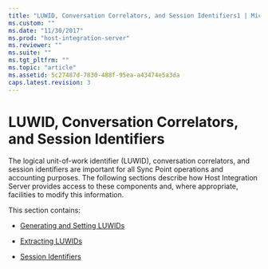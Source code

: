 ```yaml
---
title: "LUWID, Conversation Correlators, and Session Identifiers1 | Microsoft Docs"
ms.custom: ""
ms.date: "11/30/2017"
ms.prod: "host-integration-server"
ms.reviewer: ""
ms.suite: ""
ms.tgt_pltfrm: ""
ms.topic: "article"
ms.assetid: 5c27487d-7830-488f-95ea-a43474e5a3da
caps.latest.revision: 3
---
```

# LUWID, Conversation Correlators, and Session Identifiers
The logical unit-of-work identifier (LUWID), conversation correlators, and session identifiers are important for all Sync Point operations and accounting purposes. The following sections describe how Host Integration Server provides access to these components and, where appropriate, facilities to modify this information.  
  
 This section contains:  
  
-   [Generating and Setting LUWIDs](../core/generating-and-setting-luwids]1.md)  
  
-   [Extracting LUWIDs](../core/extracting-luwids1.md)  
  
-   [Session Identifiers](../core/session-identifiers2.md)